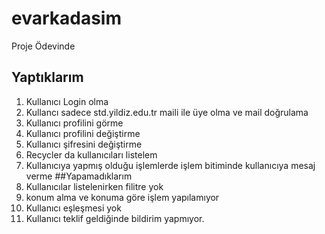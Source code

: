 # evarkadasim


Proje Ödevinde

## Yaptıklarım
1. Kullanıcı Login olma
2. Kullancı sadece std.yildiz.edu.tr maili ile üye olma ve mail doğrulama
3. Kullanıcı profilini görme
4. Kullanıcı profilini değiştirme
5. Kullanıcı şifresini değiştirme
6. Recycler da kullanıcıları listelem
7. Kullanıcıya yapmış olduğu işlemlerde işlem bitiminde kullanıcıya mesaj verme
##Yapamadıklarım
1. Kullanıcılar listelenirken filitre yok
2. konum alma ve konuma göre işlem yapılamıyor
3. Kullanıcı eşleşmesi yok
4. Kullanıcı teklif geldiğinde bildirim yapmıyor.
